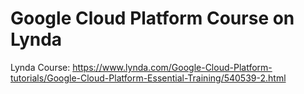 # Google Cloud Platform Course on Lynda
Lynda Course: https://www.lynda.com/Google-Cloud-Platform-tutorials/Google-Cloud-Platform-Essential-Training/540539-2.html

